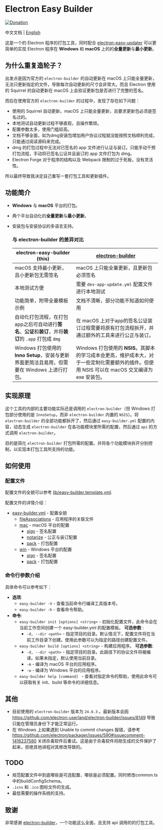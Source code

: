# Electron Easy Builder

[![Donation](https://img.shields.io/static/v1?label=Donation&message=❤️&style=social)](https://ko-fi.com/V7V7141EHB)

中文文档 | [English](README.md)

这是一个的 Electron 程序的打包工具，同时配合 [electron-easy-updater](https://github.com/featherJ/electron-easy-updater) 可以更简单的实现 Electron 程序在 **Windows** 和 **macOS** 上的的**全量更新**与**最小更新**。

## 为什么重复造轮子？
出发点是因为官方的 `electron-builder` 的自动更新在 macOS 上只能全量更新，无法只更新指定的文件，导致每次自动更新的尺寸会非常大。而且 Electron 使用的 Squirrel 的自动更新在 macOS 上会验证更新包是否进行了完整的签名。

而后在使用官方的 `electron-builder` 的过程中，发现了存在如下问题：
* 使用的 Squirrel 自动更新，macOS 上只能全量更新，且要求更新包必须是签名过的。
* 本地测试自动更新过程不够直观，且操作繁琐。
* 配置参数太多，使用门槛较高。
* 文档不够全面，如为dmg安装包增加用户协议过程就没能按照文档顺利完成，只能通过阅读源码来完成。
* dmg 的打包过程中无法对已签名的 app 文件进行认证与装订。只能手动干预打包流程，手动将已签名公证并且装订的 app 文件打包为 dmg。
* Electron Forge 对于程序的结构以及 Webpack 限制的过于死板，没有灵活性。

所以最终导致我决定自己重写一套打包工具和更新插件。

## 功能简介
* **Windows** 与 **macOS** 平台的打包。
* 两个平台自动化的**全量更新**与**最小更新**。
* 安装包与安装协议的多语言支持。

	### 与 electron-builder 的差异对比
	| electron-easy-builder (this) | [electron-builder](https://www.electron.build/index.html) | 
	|----------|----------|
	| macOS 支持最小更新，且小更新包无需签名 | macOS 上只能全量更新，且更新包必须签名 |
	| 本地测试方便 | 需要 `dev-app-update.yml` 配置文件进行本地测试 |
	| 功能简单，附带全量模板示例 | 文档不清晰，部分功能不知道如何使用 |
	| 自动化打包流程，在打包app之后可自动进行**签名**、**公证**和**装订**，并将**装订**的 `.app` 打包成 `dmg`  | 在 macOS 上对于app的签名公证装订过程需要将原有打包流程拆开，并通过额外的工具来进行公正与装订。 |
	| Windows 打包使用的 **Inno Setup**，安装与更新界面更简洁且易用，但需要在 Windows 上进行打包。 | Windows 打包使用的 **NSIS**。其脚本的学习成本会更高，维护成本大，对于一些定制化需要额外的插件。但使用 NSIS 可以在 macOS 交叉编译为 exe 安装包。 |

## 实现原理
这个工具的内部的主要功能实际还是调用的 `electron-builder`（但 Windows 打包部分使用的是 `InnoSetup`，而非 `electron-builder` 内置的 `NSIS`）。将 `electron-builder` 的全部功能都拆开了，然后通过 `easy-builder.yml` 配置的内容，动态生成 `electron-builder` 在各功能模块里所需的配置，然后通过 `api` 的方式调用 `electron-builder`。

目的是简化 `electron-builder` 打包所需的配置。并将各个功能模块拆开分别控制，以实现本打包工具所支持的功能。

## 如何使用
### 配置文件
配置文件的全貌可以参考 [lib/easy-builder.template.yml](lib/easy-builder.template.yml).

配置文件的详情介绍：
* [easy-builder.yml](docs/zh/base.md) - 配置全貌
	* [fileAssociations](docs/zh/fileAssociation.md) - 应用程序的关联文件
	* [mac](docs/zh/mac/base.md) - macOS 平台的配置
		* [sign](docs/zh/mac/sign.md) - 签名配置
		* [notarize](docs/zh/mac/notarize.md) - 公正与装订配置
		* [pack](docs/zh/mac/pack.md) - 打包配置
	* [win](docs/zh/win/base.md) - Windows 平台的配置
		* [sign](docs/zh/win/sign.md) - 签名配置
		* [pack](docs/zh/win/pack.md) - 打包配置

### 命令行参数介绍
具体命令可以参考如下：

* **选项**:
    * `easy-builder -V` - 查看当前命令行编译工具版本号。
    * `easy-builder -h` - 查看命令帮助。
* **命令**:
	* `easy-builder init [options] <string>` - 初始化配置文件，此命令会在当前工作空间创建一个 easy-builder.yml 的配置模板。
	**可选参数** :
		* `-d, --dir <path>` - 指定项目的目录。默认情况下，配置文件将在当前工作目录下创建。使用此参数可以为指定的路径创建配置文件。
	* `easy-builder build [options] <string>` - 构建应用程序。
	**可选参数**:
		* `-d, --dir <path>` - 指定项目的目录。此路径下的协议文件将被编译。如果未指定，默认使用当前目录。
		* `-m` - 编译为 macOS 平台的应用程序。
		* `-w` - 编译为 Windows 平台的应用程序。
    * `easy-builder help [command] ` - 查看对指定命令的帮助，使用此命令可以获取有关 init、build 等命令的详细信息。

## 其他
* 目前使用的 `electron-builder` 版本为 `24.6.3` 。最新版本会因 https://github.com/electron-userland/electron-builder/issues/8149 导致只能在管理员身份下才能正常运行。
* 在 Windows 上如果遇到 Unable to commit changes 报错，请参考 https://github.com/electron/packager/issues/590#issuecomment-1416237580 关闭杀毒软件后重试。这是由于杀毒软件将刚生成的文件保护了起来，拒绝其他进程对其修改导致的。

## TODO
* 规范配置文件中到底哪些是可选配置，哪些是必须配置。同时修改common.ts中的buildConfigSchema。
* `.icns` 和 `.ico` 图标文件的生成。
* 最低需要的操作系统的支持。

## 致谢
非常感谢 [electron-builder](https://www.electron.build/index.html)，一个功能这么全面，且支持 api 调用的的打包工具。
